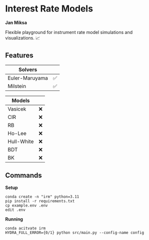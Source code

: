 # Interest Rate Models
**Jan Miksa**

Flexible playground for instrument rate model simulations and visualizations. 📈

## Features
| Solvers |   |
| ------ | - |
| Euler-Maruyama | ✅ |
| Milstein | ✅ |

| Models |   |
| ----- | - |
| Vasicek | ❌ |
| CIR | ❌ |
| RB | ❌ |
| Ho-Lee | ❌ |
| Hull-White | ❌ |
| BDT | ❌ |
| BK | ❌ |

## Commands
**Setup**
```
conda create -n "irm" python=3.11
pip install -r requirements.txt
cp example.env .env
edit .env
```

**Running**
```
conda acitvate irm
HYDRA_FULL_ERROR={0/1} python src/main.py --config-name config 
```